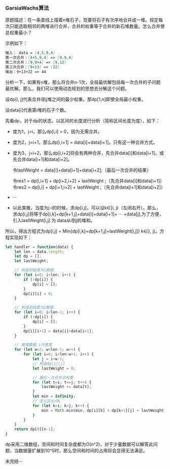 ### **GarsiaWachs算法**

原题描述：在一条直线上摆着n堆石子，现要将石子有次序地合并成一堆。规定每次只能选取相邻的两堆进行合并，合并的权重等于合并的新石堆数量。怎么合并使总权重最小？

示例如下：

```markdown
输入： data = [4,5,9,4]
第一次合并：[4+5,9,4] => [9,9,4]
第二次合并：[9,9+4] => [9,13]
第三次合并：[9+13] => [22]
输出：9+13+22 => 44
```

分析一下，如果有n堆，那么将合并n-1次，全局最优解包括每一次合并的子问题最优解。那么，我们可以使用动态规划的思想去分解这个问题。

设dp[i, j]代表合并i到j堆之间的最少权重。那dp[1,n]即使全局最小权重。

设data[i]代表第i堆的石子个数。

先看dp，对于dp的状态，以区间的长度进行分析（简称区间长度为度），如下：

- 度为1，j=i，那么dp[i,i] = 0，因为无需合并。

- 度为2，j=i+1，那么dp[i,i+1] = data[i]+data[i+1]。只有这一种合并方式。

- 度为3，j=i+2，那么dp[i,i+2]将会有两种合并，先合并data[i]和data[i+1]，或先合并data[i+1]和data[i+2]。

  令lastWeight = data[i]+data[i+1]+data[i+2];（最后一次合并的结果）

  令res1 = dp[i,i+1] + dp[i+2,i+2] + lastWeight ;（先合并data[i]和data[i+1]）
  令res2 = dp[i,i] + dp[i+1,i+2] + lastWeight ;（先合并data[i+1]和data[i+2]）

- ···

- 以此类推，当度为j-i的时候，求dp[i,j]，可以设k∈[i, j)（左闭右开）。那么，求dp[i,j]将等于dp[i,k]+dp[k+1,j]+data[i]+data[i+1]+ ··· +data[j],为了方便，引入lastWeight[i,j] 为 data从i到j的堆和。

所以，得出方程式为dp[i,j] = Min{dp[i,k]+dp[k+1,j]+lastWeight[i,j]} k∈[i, j)。方程实现如下：

```js
let handler = function(data) {
    let len = data.length;
    let dp = [];
    let lastWeight;

    // 构造初始度为1数据
    for (let i=0; i<len; i++) {
        if (!dp[i]) {
            dp[i] = [];
        }
        dp[i][i] = 0;
    }

    // 构造初始度为2数据
    for (let i=0; i<len-1; i++) {
        if (!dp[i]) {
            dp[i] = [];
        }
        dp[i][i+1] = data[i]+data[i+1];
    }

    // 推理数据 i代表度
    for (let w=2; w<len-1; w++) {
        for (let i=0; i<len-w+1; i++) {
            let j = i+w-1;
            // 构造dp[i][j]
            let lastWeight = 0;

            // 最后一次合并总权重
            for (let t=i; t<=j; t++) {
                lastWeight += data[t];
            }
            let min = Infinity;
            // 定义区分点k
            for (let k=i; k<j; k++) {
                min = Math.min(min, dp[i][k] + dp[k+1][j] + lastWeight);
            }
        }
    }
    return dp[0][n-1];
}
```

dp采用二维数组，空间和时间复杂度都为O(n^2)，对于少量数据可以解答此问题，当数据量扩展到10^5时，那么空间和时间的占用将会显得无法满足。

未完结···